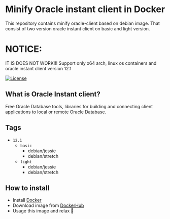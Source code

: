Minify Oracle instant client in Docker
======

This repository contains minify oracle-client based on debian image.
That consist of two version oracle instant client on basic and light version.


# NOTICE:

IT IS DOES NOT WORK!!!
Support only x64 arch, linux os containers and oracle instant client version 12.1

[![License](https://img.shields.io/badge/license-MIT-brightgreen.svg?style=flat-square)](LICENSE)

## What is Oracle Instant client?

Free Oracle Database tools, libraries for building and connecting client applications to local or remote Oracle Database.

## Tags

* `12.1`
    * `basic`
        * debian/jessie
        * debian/stretch
    * `light`
        * debian/jessie
        * debian/stretch

## How to install 

* Install [Docker](https://www.docker.com/get-started)
* Download image from [DockerHub](https://hub.docker.com/r/mrfoe7/minify-oracle-client)
* Usage this image and relax :lollipop: